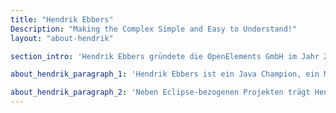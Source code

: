 ```yaml
---
title: "Hendrik Ebbers"
Description: "Making the Complex Simple and Easy to Understand!"
layout: "about-hendrik"

section_intro: 'Hendrik Ebbers gründete die OpenElements GmbH im Jahr 2022, um ein Unternehmen zu schaffen, das Open Source und offene Zusammenarbeit mit einem starken Fokus auf das Java-Ökosystem stärkt.'

about_hendrik_paragraph_1: 'Hendrik Ebbers ist ein Java Champion, ein Mitglied von JSR-Expertengruppen und ein JavaOne Rockstar. All dies hat er durch seinen Glauben an Open Source und Communities erreicht. Hendrik ist der Gründer und Leiter der Java User Group Dortmund und hält Vorträge und Präsentationen in Benutzergruppen und auf Konferenzen weltweit. Hendrik ist Mitglied der Jakarta WG und der Adoptium WG. In beiden Projekten war er bereits vor ihrer Gründung als Eclipse-Arbeitsgruppen involviert: Hendrik war Mitglied des AdoptOpenJDK TSC und Teil der Java Bean Validation Expertengruppe.'

about_hendrik_paragraph_2: 'Neben Eclipse-bezogenen Projekten trägt Hendrik auch zu anderen Open-Source-Projekten bei. Zum Beispiel ist Hendrik ein Kern-Committer von Hedera Hashgraph, dem einzigen öffentlich zugänglichen Open-Source-Ledger, das in Java geschrieben ist. Hier hilft Hendrik Hedera und SwirldsLabs, sichere, schnelle und zuverlässige Komponenten unter Verwendung von Open-Source-Standards, Komponenten und bekannten Workflows zu erstellen.'
---
```

